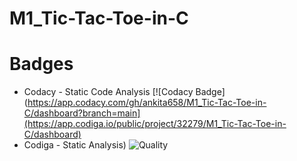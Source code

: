 # M1_Tic-Tac-Toe-in-C

# Badges
* Codacy - Static Code Analysis
[![Codacy Badge](https://app.codacy.com/gh/ankita658/M1_Tic-Tac-Toe-in-C/dashboard?branch=main](https://app.codiga.io/public/project/32279/M1_Tic-Tac-Toe-in-C/dashboard)
* Codiga - Static Analysis)
![Quality](https://api.codiga.io/project/32279/score/svg)
